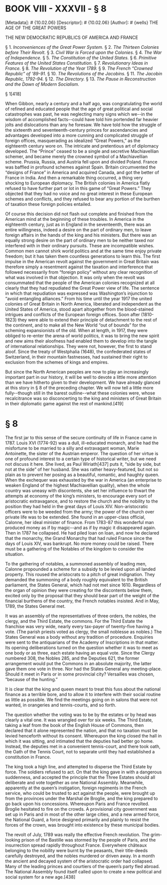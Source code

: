 # BOOK VIII - XXXVII - § 8
[Metadata]: # {10.02.06}
[Descriptor]: # {10.02.06}
[Author]: # {wells}
THE AGE OF THE GREAT POWERS

THE NEW DEMOCRATIC REPUBLICS OF AMERICA AND FRANCE

§ 1. _Inconveniences of the Great Power System._ § 2. _The Thirteen
Colonies before Their Revolt._ § 3. _Civil War is Forced upon the
Colonies._ § 4. _The War of Independence._ § 5. _The Constitution      of the
United States._ § 6. _Primitive Features of the United      States
Constitution._ § 7. _Revolutionary Ideas in France._ § 8.      _The Revolution
of the Year 1789._ § 9. _The French “Crowned      Republic” of ‘89-91._ § 10.
_The Revolutions of the Jacobins._ §      11. _The Jacobin Republic, 1792-94._
§ 12. _The Directory._ § 13.      _The Pause in Reconstruction and the Dawn of
Modern Socialism._


§ 1[418]

When Gibbon, nearly a century and a half ago, was congratulating the world of
refined and educated people that the age of great political and social
catastrophes was past, he was neglecting many signs which we--in the wisdom of
accomplished facts--could have told him portended far heavier jolts and
dislocations than any he foresaw. We have told how the struggle of the
sixteenth and seventeenth-century princes for ascendancies and advantages
developed into a more cunning and complicated struggle of foreign offices,
masquerading as idealized “Great Powers,” as the eighteenth century wore on.
The intricate and pretentious art of diplomacy developed. The “Prince” ceased
to be a single and secretive Machiavellian schemer, and became merely the
crowned symbol of a Machiavellian scheme. Prussia, Russia, and Austria fell
upon and divided Poland. France was baffled in profound schemes against Spain.
Britain circumvented the “designs of France” in America and acquired Canada,
and got the better of France in India. And then a remarkable thing occurred, a
thing very shocking to European diplomacy. The British colonies in America
flatly refused to have further part or lot in this game of “Great Powers.” They
objected that they had no voice and no great interest in these European schemes
and conflicts, and they refused to bear any portion of the burthen of taxation
these foreign policies entailed.

Of course this decision did not flash out complete and finished from the
American mind at the beginning of these troubles. In America in the eighteenth
century, just as in England in the seventeenth, there was an entire
willingness, indeed a desire on the part of ordinary men, to leave foreign
affairs in the hands of the king and his ministers. But there was an equally
strong desire on the part of ordinary men to be neither taxed nor interfered
with in their ordinary pursuits. These are incompatible wishes. Common men
cannot shirk world politics and at the same time enjoy private freedom; but it
has taken them countless generations to learn this. The first impulse in the
American revolt against the government in Great Britain was therefore simply a
resentment against the taxation and interference that followed necessarily from
“foreign policy” without any clear recognition of what was involved in that
objection. It was only when the revolt was consummated that the people of the
American colonies recognized at all clearly that they had repudiated the Great
Power view of life. The sentence in which that repudiation was expressed was
Washington’s injunction to “avoid entangling alliances.” From his time until
the year 1917 the united colonies of Great Britain in North America, liberated
and independent as the United States of America, stood apart altogether from
the blood-stained intrigues and conflicts of the European foreign offices. Soon
after (1810-1823) they were able to extend their principle of detachment to the
rest of the continent, and to make all the New World “out of bounds” for the
scheming expansionists of the old. When at length, in 1917, they were obliged
to re-enter the arena of world politics, it was to bring the new spirit and new
aims their aloofness had enabled them to develop into the tangle of
international relationships. They were not, however, the first to stand aloof.
Since the treaty of Westphalia (1648), the confederated states of Switzerland,
in their mountain fastnesses, had sustained their right to exclusion from the
schemes of kings and empires.

But since the North American peoples are now to play an increasingly important
part in our history, it will be well to devote a little more attention than we
have hitherto given to their development. We have already glanced at this story
in § 8 of the preceding chapter. We will now tell a little more fully--though
still in the barest outline--what these colonies were, whose recalcitrance was
so disconcerting to the king and ministers of Great Britain in their diplomatic
game against the rest of mankind.[419]

# § 8
The first jar to this sense of the secure continuity of life in France came in
1787. Louis XVI (1774-92) was a dull, ill-educated monarch, and he had the
misfortune to be married to a silly and extravagant woman, Marie Antoinette,
the sister of the Austrian emperor. The question of her virtue is one of
profound interest to a certain type of historical writer, but we need not
discuss it here. She lived, as Paul Wiriath[437] puts it, “side by side, but
not at the side” of her husband. She was rather heavy-featured, but not so
plain as to prevent her posing as a beautiful, romantic, and haughty queen.
When the exchequer was exhausted by the war in America (an enterprise to weaken
England of the highest Machiavellian quality), when the whole country was
uneasy with discontents, she set her influence to thwart the attempts at
economy of the king’s ministers, to encourage every sort of aristocratic
extravagance, and to restore the church and the nobility to the position they
had held in the great days of Louis XIV. Non-aristocratic officers were to be
weeded from the army; the power of the church over private life was to be
extended. She found in an upper-class official, Calonne, her ideal minister of
finance. From 1783-87 this wonderful man produced money as if by magic--and as
if by magic it disappeared again. Then in 1787 he collapsed. He had piled loan
on loan, and now he declared that the monarchy, the Grand Monarchy that had
ruled France since the days of Louis XIV, was bankrupt. No more money could be
raised. There must be a gathering of the Notables of the kingdom to consider
the situation.

To the gathering of notables, a summoned assembly of leading men, Calonne
propounded a scheme for a subsidy to be levied upon all landed property. This
roused the aristocrats to a pitch of great indignation. They demanded the
summoning of a body roughly equivalent to the British parliament, the States
General, which had not met since 1610. Regardless of the organ of opinion they
were creating for the discontents below them, excited only by the proposal that
they should bear part of the weight of the financial burthens of the country,
the French notables insisted. And in May, 1789, the States General met.

It was an assembly of the representatives of three orders, the nobles, the
clergy, and the Third Estate, the commons. For the Third Estate the franchise
was very wide, nearly every tax-payer of twenty-five having a vote. (The parish
priests voted as clergy, the small noblesse as nobles.) The States General was
a body without any tradition of procedure. Enquiries were sent to the
antiquarians of the Academy of Inscriptions in that matter. Its opening
deliberations turned on the question whether it was to meet as one body or as
three, each estate having an equal vote. Since the Clergy numbered 308, the
Nobles 285, and the Deputies 621, the former arrangement would put the Commons
in an absolute majority, the latter gave them one vote in three. Nor had the
States General any meeting-place. Should it meet in Paris or in some provincial
city? Versailles was chosen, “because of the hunting.”

It is clear that the king and queen meant to treat this fuss about the national
finance as a terrible bore, and to allow it to interfere with their social
routine as little as possible. We find the meetings going on in salons that
were not wanted, in orangeries and tennis-courts, and so forth.

The question whether the voting was to be by the estates or by head was clearly
a vital one. It was wrangled over for six weeks. The Third Estate, taking a
leaf from the book of the English House of Commons, then declared that it alone
represented the nation, and that no taxation must be levied henceforth without
its consent. Whereupon the king closed the hall in which it was sitting, and
intimated that the deputies had better go home. Instead, the deputies met in a
convenient tennis-court, and there took oath, the Oath of the Tennis Court, not
to separate until they had established a constitution in France.

The king took a high line, and attempted to disperse the Third Estate by force.
The soldiers refused to act. On that the king gave in with a dangerous
suddenness, and accepted the principle that the Three Estates should all
deliberate and vote together as one National Assembly. Meanwhile, apparently at
the queen’s instigation, foreign regiments in the French service, who could be
trusted to act against the people, were brought up from the provinces under the
Marshal de Broglie, and the king prepared to go back upon his concessions.
Whereupon Paris and France revolted. Broglie hesitated to fire on the crowds. A
provisional city government was set up in Paris and in most of the other large
cities, and a new armed force, the National Guard, a force designed primarily
and plainly to resist the forces of the crown, was brought into existence by
these municipal bodies.

The revolt of July, 1789 was really the effective French revolution. The
grim-looking prison of the Bastille was stormed by the people of Paris, and the
insurrection spread rapidly throughout France. Everywhere châteaux belonging to
the nobility were burnt by the peasants, their title-deeds carefully destroyed,
and the nobles murdered or driven away. In a month the ancient and decayed
system of the aristocratic order had collapsed. Many of the leading princes and
courtiers of the queen’s party fled abroad. The National Assembly found itself
called upon to create a new political and social system for a new age.[438]

